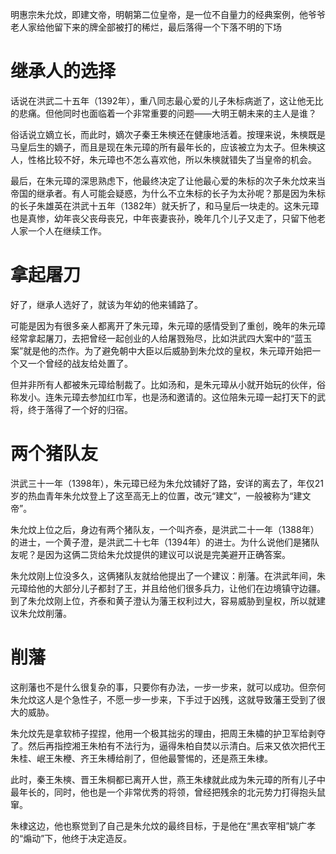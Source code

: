 明惠宗朱允炆，即建文帝，明朝第二位皇帝，是一位不自量力的经典案例，他爷爷老人家给他留下来的牌全部被打的稀烂，最后落得一个下落不明的下场
# 继承人的选择
话说在洪武二十五年（1392年），重八同志最心爱的儿子朱标病逝了，这让他无比的悲痛。但他同时也面临着一个非常重要的问题——大明王朝未来的主人是谁？

俗话说立嫡立长，而此时，嫡次子秦王朱樉还在健康地活着。按理来说，朱樉既是马皇后生的嫡子，而且是现在朱元璋的所有最年长的，应该被立为太子。但朱樉这人，性格比较不好，朱元璋也不怎么喜欢他，所以朱樉就错失了当皇帝的机会。

最后，在朱元璋的深思熟虑下，他最终决定了让他最心爱的朱标的次子朱允炆来当帝国的继承者。有人可能会疑惑，为什么不立朱标的长子为太孙呢？那是因为朱标的长子朱雄英在洪武十五年（1382年）就夭折了，和马皇后一块走的。这朱元璋也是真惨，幼年丧父丧母丧兄，中年丧妻丧孙，晚年几个儿子又走了，只留下他老人家一个人在继续工作。
# 拿起屠刀
好了，继承人选好了，就该为年幼的他来铺路了。

可能是因为有很多亲人都离开了朱元璋，朱元璋的感情受到了重创，晚年的朱元璋经常拿起屠刀，去把曾经一起创业的人给屠戮殆尽，比如洪武四大案中的“蓝玉案”就是他的杰作。为了避免朝中大臣以后威胁到朱允炆的皇权，朱元璋开始把一个又一个曾经的战友给处置了。

但并非所有人都被朱元璋给制裁了。比如汤和，是朱元璋从小就开始玩的伙伴，俗称发小。连朱元璋去参加红巾军，也是汤和邀请的。这位陪朱元璋一起打天下的武将，终于落得了一个好的归宿。
# 两个猪队友
洪武三十一年（1398年），朱元璋已经为朱允炆铺好了路，安详的离去了，年仅21岁的热血青年朱允炆登上了这至高无上的位置，改元“建文”，一般被称为“建文帝”。

朱允炆上位之后，身边有两个猪队友，一个叫齐泰，是洪武二十一年（1388年）的进士，一个黄子澄，是洪武二十七年（1394年）的进士。为什么说他们是猪队友呢？是因为这俩二货给朱允炆提供的建议可以说是完美避开正确答案。

朱允炆刚上位没多久，这俩猪队友就给他提出了一个建议：削藩。在洪武年间，朱元璋给他的大部分儿子都封了王，并且给他们很多兵力，让他们在边境镇守边疆。到了朱允炆刚上位，齐泰和黄子澄认为藩王权利过大，容易威胁到皇权，所以就建议朱允炆削藩。
# 削藩
这削藩也不是什么很复杂的事，只要你有办法，一步一步来，就可以成功。但奈何朱允炆这人是个急性子，不愿一步一步来，下手过于凶残，这就导致藩王受到了很大的威胁。

朱允炆先是拿软柿子捏捏，他用一个极其拙劣的理由，把周王朱橚的护卫军给剥夺了。然后再指控湘王朱柏有不法行为，逼得朱柏自焚以示清白。后来又依次把代王朱桂、岷王朱楩、齐王朱榑给削了，但他最警惕的，还是燕王朱棣。

此时，秦王朱樉、晋王朱棡都已离开人世，燕王朱棣就此成为朱元璋的所有儿子中最年长的，同时，他也是一个非常优秀的将领，曾经把残余的北元势力打得抱头鼠窜。

朱棣这边，他也察觉到了自己是朱允炆的最终目标，于是他在“黑衣宰相”姚广孝的“煽动”下，他终于决定造反。